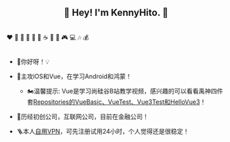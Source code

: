 <h2 align="center">👋 Hey! I'm KennyHito. 🐘</h2>
<br />
❤️ 🍦 🍓 🍉 🍋 🥛 ☕ 🍗 🍟 🎮 💻 🎶 💰
<br />
<br />

- 🔭你好呀！💡

- 🤔主攻iOS和Vue，在学习Android和鸿蒙！
  
  - 🏍温馨提示: Vue是学习尚硅谷B站教学视频，感兴趣的可以看看禹神四件套[Repositories的VueBasic、VueTest、Vue3Test和HelloVue3](https://github.com/KennyHito?tab=repositories)！

- 🍋历经初创公司，互联网公司，目前在金融公司！

- 🪜本人[自用VPN](https://goooo.huajic.cfd/auth/register?code=d39H)，可先注册试用24小时，个人觉得还是很稳定！
